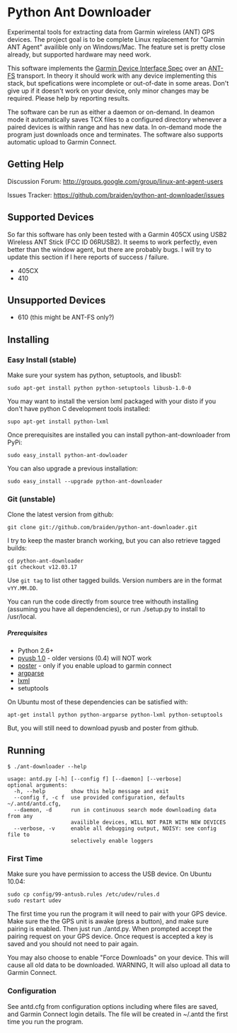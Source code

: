 # Python Ant Downloader

Experimental tools for extracting data from Garmin wireless (ANT) GPS devices. The project goal is to be complete Linux replacement for "Garmin ANT Agent" availible only on Windows/Mac. The feature set is pretty close already, but supported hardware may need work.

This software implements the [Garmin Device Interface Spec](http://www8.garmin.com/support/commProtocol.html) over an [ANT-FS](http://www.thisisant.com) transport. In theory it should work with any device implementing this stack, but spefications were incomplete or out-of-date in some areas. Don't give up if it doesn't work on your device, only minor changes may be required. Please help by reporting results.

The software can be run as either a daemon or on-demand. In deamon mode it automatically saves TCX files to a configured directory whenever a paired devices is within range and has new data. In on-demand mode the program just downloads once and terminates. The software also supports automatic upload to Garmin Connect.

## Getting Help

Discussion Forum: http://groups.google.com/group/linux-ant-agent-users

Issues Tracker: https://github.com/braiden/python-ant-downloader/issues

## Supported Devices

So far this software has only been tested with a Garmin 405CX using USB2 Wireless ANT Stick (FCC ID 06RUSB2). It seems to work perfectly, even better than the window agent, but there are probably bugs. I will try to update this section if I here reports of success / failure.

  * 405CX
  * 410

## Unsupported Devices

  * 610 (this might be ANT-FS only?)

## Installing

### Easy Install (stable)

Make sure your system has python, setuptools, and libusb1:

    sudo apt-get install python python-setuptools libusb-1.0-0

You may want to install the version lxml packaged with your disto if you don't have python C development tools installed:

	supo apt-get install python-lxml

Once prerequisites are installed you can install python-ant-downloader from PyPi:

    sudo easy_install python-ant-dowloader

You can also upgrade a previous installation:

	sudo easy_install --upgrade python-ant-downloader

### Git (unstable)

Clone the latest version from github:

    git clone git://github.com/braiden/python-ant-downloader.git

I try to keep the master branch working, but you can also retrieve tagged builds: 

    cd python-ant-downloader
    git checkout v12.03.17

Use <code>git tag</code> to list other tagged builds. Version numbers are in the format <code>vYY.MM.DD</code>.

You can run the code directly from source tree withouth installing (assuming you have all dependencies), or run ./setup.py to install to /usr/local.

##### Prerequisites

 * Python 2.6+
 * [pyusb 1.0](https://github.com/walac/pyusb) - older versions (0.4) will NOT work
 * [poster](https://github.com/synack/python-poster) - only if you enable upload to garmin connect
 * [argparse](http://pypi.python.org/pypi/argparse)
 * [lxml](http://pypi.python.org/pypi/lxml)
 * setuptools

On Ubuntu most of these dependencies can be satisfied with:

    apt-get install python python-argparse python-lxml python-setuptools

But, you will still need to download pyusb and poster from github.

## Running

	$ ./ant-downloader --help
	
	usage: antd.py [-h] [--config f] [--daemon] [--verbose]
	optional arguments:
	  -h, --help        show this help message and exit
	  --config f, -c f  use provided configuration, defaults ~/.antd/antd.cfg,
	  --daemon, -d      run in continuous search mode downloading data from any
	                    availible devices, WILL NOT PAIR WITH NEW DEVICES
	  --verbose, -v     enable all debugging output, NOISY: see config file to
	                    selectively enable loggers

### First Time

Make sure you have permission to access the USB device. On Ubuntu 10.04:

    sudo cp config/99-antusb.rules /etc/udev/rules.d
	sudo restart udev

The first time you run the program it will need to pair with your GPS device. Make sure the the GPS unit is awake (press a button), and make sure pairing is enabled. Then just run ./antd.py. When prompted accept the pairing request on your GPS device. Once request is accepted a key is saved and you should not need to pair again.

You may also choose to enable "Force Downloads" on your device. This will cause all old data to be downloaded. WARNING, It will also upload all data to Garmin Connect.

### Configuration

See antd.cfg from configuration options including where files are saved, and Garmin Connect login details. The file will be created in ~/.antd the first time you run the program.

